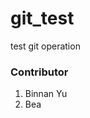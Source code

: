 # git_test
test git operation
<h3>Contributor</h3>
<ol>
  <li>Binnan Yu</li>
  <li>Bea</li>
</ol>

<p><img src="IMG_0888.JPG" height="150" width="120" align="left/> ddadadsada da dsa fd s fsd gsdfgdf g df gf h fg hfg h df gs  gsdf fsd f s fs d fs fs f s fsd</p>


